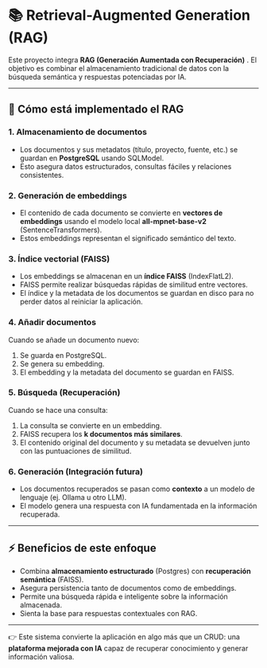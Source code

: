# 📚 Retrieval-Augmented Generation (RAG)

Este proyecto integra **RAG (Generación Aumentada con Recuperación)** . El objetivo es combinar el almacenamiento tradicional de datos con la búsqueda semántica y respuestas potenciadas por IA.

---

## 🔹 Cómo está implementado el RAG

### 1. Almacenamiento de documentos

* Los documentos y sus metadatos (título, proyecto, fuente, etc.) se guardan en **PostgreSQL** usando SQLModel.
* Esto asegura datos estructurados, consultas fáciles y relaciones consistentes.

### 2. Generación de embeddings

* El contenido de cada documento se convierte en **vectores de embeddings** usando el modelo local **all-mpnet-base-v2** (SentenceTransformers).
* Estos embeddings representan el significado semántico del texto.

### 3. Índice vectorial (FAISS)

* Los embeddings se almacenan en un **índice FAISS** (IndexFlatL2).
* FAISS permite realizar búsquedas rápidas de similitud entre vectores.
* El índice y la metadata de los documentos se guardan en disco para no perder datos al reiniciar la aplicación.

### 4. Añadir documentos

Cuando se añade un documento nuevo:

1. Se guarda en PostgreSQL.
2. Se genera su embedding.
3. El embedding y la metadata del documento se guardan en FAISS.

### 5. Búsqueda (Recuperación)

Cuando se hace una consulta:

1. La consulta se convierte en un embedding.
2. FAISS recupera los **k documentos más similares**.
3. El contenido original del documento y su metadata se devuelven junto con las puntuaciones de similitud.

### 6. Generación (Integración futura)

* Los documentos recuperados se pasan como **contexto** a un modelo de lenguaje (ej. Ollama u otro LLM).
* El modelo genera una respuesta con IA fundamentada en la información recuperada.

---

## ⚡ Beneficios de este enfoque

* Combina **almacenamiento estructurado** (Postgres) con **recuperación semántica** (FAISS).
* Asegura persistencia tanto de documentos como de embeddings.
* Permite una búsqueda rápida e inteligente sobre la información almacenada.
* Sienta la base para respuestas contextuales con RAG.

---

👉 Este sistema convierte la aplicación en algo más que un CRUD: una **plataforma mejorada con IA** capaz de recuperar conocimiento y generar información valiosa.
